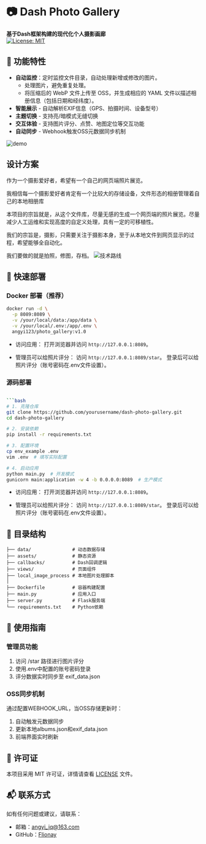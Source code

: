 # 📷 Dash Photo Gallery

**基于Dash框架构建的现代化个人摄影画廊**  
[![License: MIT](https://img.shields.io/badge/License-MIT-yellow.svg)](https://opensource.org/licenses/MIT)

## 🌟 功能特性
- **自动监控**：定时监控文件目录，自动处理新增或修改的图片。
   - 处理图片，避免重复处理。
   - 将压缩后的 WebP 文件上传至 OSS，并生成相应的 YAML 文件以描述相册信息（包括日期和经纬度）。
- **智能展示** - 自动解析EXIF信息（GPS、拍摄时间、设备型号）
- **主题切换** - 支持亮/暗模式无缝切换
- **交互体验** - 支持图片评分、点赞、地图定位等交互功能
- **自动同步** - Webhook触发OSS元数据同步机制


![demo](https://angyi.oss-cn-beijing.aliyuncs.com/uPic/2024/gallery.png)


## 设计方案

作为一个摄影爱好者，希望有一个自己的网页端照片展览。

我相信每一个摄影爱好者肯定有一个比较大的存储设备，文件形态的相册管理着自己的本地相册库

本项目的宗旨就是，从这个文件库，尽量无感的生成一个网页端的照片展览。尽量减少人工运维和实现高度的自定义处理，具有一定的可移植性。

我们的宗旨是，摄影，只需要关注于摄影本身，至于从本地文件到网页显示的过程，希望能够全自动化。

我们要做的就是拍照，修图，存档。 
![技术路线](https://angyi.oss-cn-beijing.aliyuncs.com/elog-docs-images/0fc0fae11d1cc14bf89493b37e19258a.png)

## 🚀 快速部署
### Docker 部署（推荐）
```bash
docker run -d \
  -p 8089:8089 \
  -v /your/local/data:/app/data \
  -v /your/local/.env:/app/.env \
  angyi123/photo_gallery:v1.0
```

- 访问应用：
   打开浏览器并访问 `http://127.0.0.1:8089`。


- 管理员可以给照片评分：
   访问 `http://127.0.0.1:8089/star`。 登录后可以给照片评分（账号密码在.env文件设置）。

### 源码部署
```bash

```bash
# 1. 克隆仓库
git clone https://github.com/yourusername/dash-photo-gallery.git
cd dash-photo-gallery

# 2. 安装依赖
pip install -r requirements.txt

# 3. 配置环境
cp env_example .env
vim .env  # 填写实际配置

# 4. 启动应用
python main.py  # 开发模式
gunicorn main:application -w 4 -b 0.0.0.0:8089  # 生产模式
```

- 访问应用：
打开浏览器并访问 `http://127.0.0.1:8089`。


- 管理员可以给照片评分：
   访问 `http://127.0.0.1:8089/star`。 登录后可以给照片评分（账号密码在.env文件设置）。

## 📂 目录结构
```
├── data/               # 动态数据存储
├── assets/             # 静态资源
├── callbacks/          # Dash回调逻辑
├── views/              # 页面组件
├── local_image_process # 本地图片处理脚本
│
├── Dockerfile          # 容器构建配置
├── main.py             # 应用入口
├── server.py           # Flask服务端
└── requirements.txt    # Python依赖
```

##  📝 使用指南
### 管理员功能
1. 访问 /star 路径进行图片评分
2. 使用.env中配置的账号密码登录
3. 评分数据实时同步至 exif_data.json
### OSS同步机制
通过配置WEBHOOK_URL，当OSS存储更新时：

1. 自动触发元数据同步
2. 更新本地albums.json和exif_data.json
3. 前端界面实时刷新

## 📄 许可证
本项目采用 MIT 许可证，详情请查看 [LICENSE](LICENSE) 文件。


## 📬 联系方式
如有任何问题或建议，请联系：
- 邮箱：angyi_jq@163.com
- GitHub：[Flionay](https://github.com/flionay)